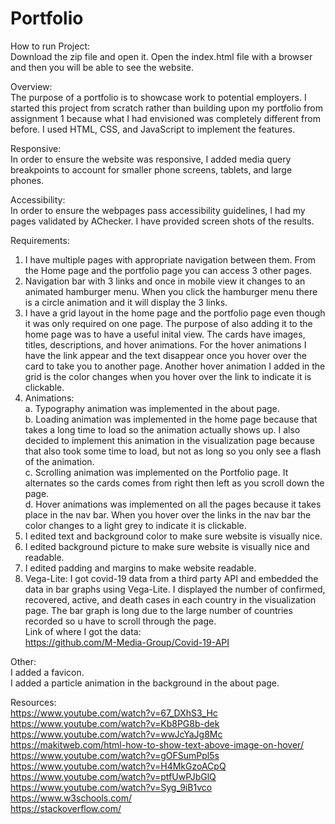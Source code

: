 # Portfolio
How to run Project:  
Download the zip file and open it. Open the index.html file with a browser and then you will be able to see the website.

Overview:  
The purpose of a portfolio is to showcase work to potential employers. I started this project from scratch rather than building upon my portfolio from assignment 1 because what I had envisioned was completely different from before. I used HTML, CSS, and JavaScript to implement the features.

Responsive:  
In order to ensure the website was responsive, I added media query breakpoints to account for smaller phone screens, tablets, and large phones.

Accessibility:  
In order to ensure the webpages pass accessibility guidelines, I had my pages validated by AChecker. I have provided screen shots of the results. 

Requirements:  
1.	I have multiple pages with appropriate navigation between them. From the Home page and the portfolio page you can access 3 other pages.
2.	Navigation bar with 3 links and once in mobile view it changes to an animated hamburger menu. When you click the hamburger menu there is a circle animation and it will display the 3 links.
3.	I have a grid layout in the home page and the portfolio page even though it was only required on one page. The purpose of also adding it to the home page was to have a useful inital view. The cards have images, titles, descriptions, and hover animations. For the hover animations I have the link appear and the text disappear once you hover over the card to take you to another page. Another hover animation I added in the grid is the color changes when you hover over the link to indicate it is clickable.
4.	Animations:  
a.	Typography animation was implemented in the about page.   
b.	Loading animation was implemented in the home page because that takes a long time to load so the animation actually shows up. I also decided to implement this animation in the visualization page because that also took some time to load, but not as long so you only see a flash of the animation.    
c.	Scrolling animation was implemented on the Portfolio page. It alternates so the cards comes from right then left as you scroll down the page.  
d.	Hover animations was implemented on all the pages because it takes place in the nav bar. When you hover over the links in the nav bar the color changes to a light grey to indicate it is clickable.  
5.	I edited text and background color to make sure website is visually nice.
6.	I edited background picture to make sure website is visually nice and readable.
7.	I edited padding and margins to make website readable. 
8.	Vega-Lite: I got covid-19 data from a third party API and embedded the data in bar graphs using Vega-Lite. I displayed the number of confirmed, recovered, active, and death cases in each country in the visualization page. The bar graph is long due to the large number of countries recorded so u have to scroll through the page.      
Link of where I got the data:    
https://github.com/M-Media-Group/Covid-19-API   

Other:  
I added a favicon.   
I added a particle animation in the background in the about page.    

Resources:   
https://www.youtube.com/watch?v=67_DXhS3_Hc  
https://www.youtube.com/watch?v=Kb8PG8b-dek  
https://www.youtube.com/watch?v=wwJcYaJg8Mc  
https://makitweb.com/html-how-to-show-text-above-image-on-hover/  
https://www.youtube.com/watch?v=gOFSumPpl5s   
https://www.youtube.com/watch?v=H4MkGzoACpQ    
https://www.youtube.com/watch?v=ptfUwPJbGlQ    
https://www.youtube.com/watch?v=Syg_9iB1vco 
https://www.w3schools.com/     
https://stackoverflow.com/   
